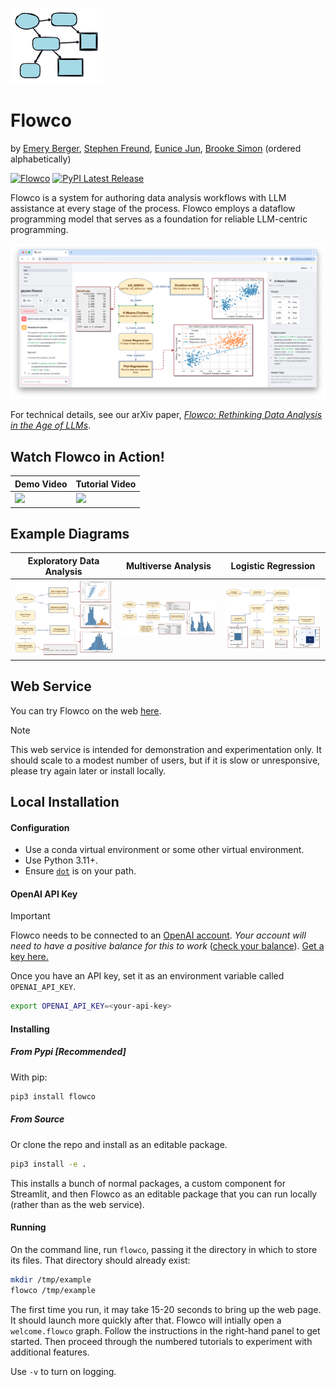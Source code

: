 ![](https://github.com/stephenfreund/flowco/raw/main/media/flowco-small-logo.png)

# Flowco 
by [Emery Berger](https://emeryberger.com), [Stephen Freund](https://www.cs.williams.edu/~freund/index.html), [Eunice Jun](http://eunicemjun.com/), [Brooke Simon](https://www.linkedin.com/in/brooke-alexandra-simon/) (ordered alphabetically)

[![Flowco](https://img.shields.io/badge/Flowco-Online-brightgreen)](https://go-flow.co)
[![PyPI Latest Release](https://img.shields.io/pypi/v/flowco.svg)](https://pypi.org/project/flowco/)

Flowco is a system for authoring data analysis workflows with LLM assistance at every stage of the process.  Flowco employs a dataflow programming model that serves as a foundation for reliable LLM-centric programming.

![](https://github.com/stephenfreund/flowco/raw/main/media/geyser.png)

For technical details, see our arXiv paper, [_Flowco: Rethinking Data Analysis in the Age of LLMs_](https://arxiv.org/abs/2504.14038).

## Watch Flowco in Action!

| Demo Video | Tutorial Video |
|------------|----------|
| <a href="https://www.youtube.com/watch?v=qmMeMIrhtPs"><img src="https://img.youtube.com/vi/qmMeMIrhtPs/0.jpg" width="300"></a> | <a href="https://www.youtube.com/watch?v=q0eAJv1vhAQ"><img src="https://img.youtube.com/vi/q0eAJv1vhAQ/0.jpg" width="300"></a> |

## Example Diagrams

| Exploratory Data Analysis | Multiverse Analysis | Logistic Regression |
| ----------|--|--|
|  <img alt="finch-3" src="https://github.com/stephenfreund/flowco//raw/main/media/finch.png" width="300" /> |  <img  alt="mortgage-wide" src="https://github.com/stephenfreund/flowco/raw/main/media/multiverse.png" width="300" /> |  <img alt="logistic-full" src="https://github.com/stephenfreund/flowco/raw/main//media/logistic.png" width="300" /> |

## Web Service

You can try Flowco on the web [here](https://go-flow.co).  

> [!NOTE]
> This web service is intended for demonstration and experimentation only.
> It should scale to a modest number of
> users, but if it is slow or unresponsive, please try again later or install locally.

## Local Installation

#### Configuration

* Use a conda virtual environment or some other virtual environment.
* Use Python 3.11+.
* Ensure [`dot`](https://graphviz.org/) is on your path.

#### OpenAI API Key

> [!IMPORTANT]
>
> Flowco needs to be connected to an [OpenAI account](https://openai.com/api/). _Your account will need to have a positive balance for this to work_ ([check your balance](https://platform.openai.com/account/usage)). [Get a key here.](https://platform.openai.com/account/api-keys)
>
> Once you have an API key, set it as an environment variable called `OPENAI_API_KEY`.
>
> ```bash
> export OPENAI_API_KEY=<your-api-key>
> ```

#### Installing

##### From Pypi [Recommended]

With pip:
```bash
pip3 install flowco
```

##### From Source

Or clone the repo and install as an editable package.
```bash
pip3 install -e .
```
This installs a bunch of normal packages, a custom component for Streamlit, and then Flowco as an 
editable package that you can run locally (rather than as the web service).

#### Running

On the command line, run `flowco`, passing it the directory in which to store its files.  That directory
should already exist:

```bash
mkdir /tmp/example
flowco /tmp/example
```

The first time you run, it may take 15-20 seconds to bring up the web page.  It should launch more quickly after that. 
Flowco will intially open a `welcome.flowco` graph.  Follow the instructions in the right-hand panel to get started.  Then proceed through the numbered tutorials to experiment with additional features.


Use `-v` to turn on logging.
